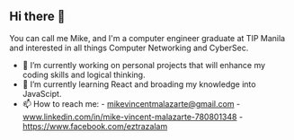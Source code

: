 ## Hi there 👋

You can call me Mike, and I'm a computer engineer graduate at TIP Manila and interested in all things Computer Networking and CyberSec.

- 🔭 I’m currently working on personal projects that will enhance my coding skills and logical thinking.
- 🌱 I’m currently learning React and broading my knowledge into JavaScipt. 
- 📫 How to reach me:
      - mikevincentmalazarte@gmail.com
      - www.linkedin.com/in/mike-vincent-malazarte-780801348
      - https://www.facebook.com/eztrazalam
      
